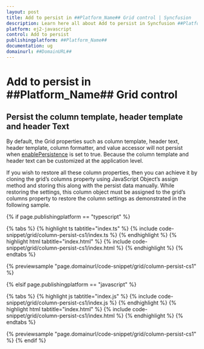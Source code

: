 ```yaml
---
layout: post
title: Add to persist in ##Platform_Name## Grid control | Syncfusion
description: Learn here all about Add to persist in Syncfusion ##Platform_Name## Grid control of Syncfusion Essential JS 2 and more.
platform: ej2-javascript
control: Add to persist 
publishingplatform: ##Platform_Name##
documentation: ug
domainurl: ##DomainURL##
---
```


# Add to persist in ##Platform_Name## Grid control

## Persist the column template, header template and header Text

By default, the Grid properties such as column template, header text, header template, column formatter, and value accessor will not persist when [enablePersistence](../../api/grid/#enablepersistence) is set to true. Because the column template and header text can be customized at the application level.

If you wish to restore all these column properties, then you can achieve it by cloning the grid’s columns property using JavaScript Object’s assign method and storing this along with the persist data manually. While restoring the settings, this column object must be assigned to the grid’s columns property to restore the column settings as demonstrated in the following sample.

{% if page.publishingplatform == "typescript" %}

 {% tabs %}
{% highlight ts tabtitle="index.ts" %}
{% include code-snippet/grid/column-persist-cs1/index.ts %}
{% endhighlight %}
{% highlight html tabtitle="index.html" %}
{% include code-snippet/grid/column-persist-cs1/index.html %}
{% endhighlight %}
{% endtabs %}
        
{% previewsample "page.domainurl/code-snippet/grid/column-persist-cs1" %}

{% elsif page.publishingplatform == "javascript" %}

{% tabs %}
{% highlight js tabtitle="index.js" %}
{% include code-snippet/grid/column-persist-cs1/index.js %}
{% endhighlight %}
{% highlight html tabtitle="index.html" %}
{% include code-snippet/grid/column-persist-cs1/index.html %}
{% endhighlight %}
{% endtabs %}

{% previewsample "page.domainurl/code-snippet/grid/column-persist-cs1" %}
{% endif %}